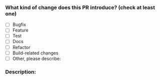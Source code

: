 ### What kind of change does this PR introduce? (check at least one)
 - [ ] Bugfix
 - [ ] Feature
 - [ ] Test
 - [ ] Docs
 - [ ] Refactor
 - [ ] Build-related changes
 - [ ] Other, please describe:

### Description: